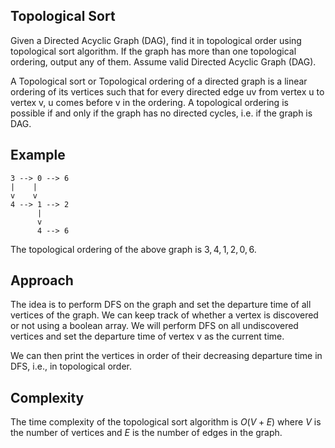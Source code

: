 ## Topological Sort

Given a Directed Acyclic Graph (DAG), find it in topological order using topological sort algorithm. If the graph has more than one topological ordering, output any of them. Assume valid Directed Acyclic Graph (DAG).

A Topological sort or Topological ordering of a directed graph is a linear ordering of its vertices such that for every directed edge uv from vertex u to vertex v, u comes before v in the ordering. A topological ordering is possible if and only if the graph has no directed cycles, i.e. if the graph is DAG.

## Example

```
3 --> 0 --> 6
|    |
v    v
4 --> 1 --> 2
      |
      v
      4 --> 6
```

The topological ordering of the above graph is $3, 4, 1, 2, 0, 6$.


## Approach

The idea is to perform DFS on the graph and set the departure time of all vertices of the graph. We can keep track of whether a vertex is discovered or not using a boolean array. We will perform DFS on all undiscovered vertices and set the departure time of vertex v as the current time.

We can then print the vertices in order of their decreasing departure time in DFS, i.e., in topological order.

## Complexity

The time complexity of the topological sort algorithm is $O(V+E)$ where $V$ is the number of vertices and $E$ is the number of edges in the graph.
